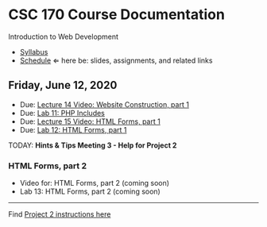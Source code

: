 # CSC 170 Course Documentation
Introduction to Web Development

- [Syllabus](syllabus.md)
- [Schedule](schedule.md)   &lArr; here be: slides, assignments, and related links

## Friday, June 12, 2020

- Due: [Lecture 14 Video: Website Construction, part 1](https://rochester.hosted.panopto.com/Panopto/Pages/Viewer.aspx?id=41230772-1495-4949-9aca-abd501560f49)
- Due: [Lab 11: PHP Includes](lab11-php-includes/instructions.md)
- Due: [Lecture 15 Video: HTML Forms, part 1](https://rochester.hosted.panopto.com/Panopto/Pages/Viewer.aspx?id=da28c918-390d-4fb8-a189-abd601406e42)
- Due: [Lab 12: HTML Forms, part 1](lab12-html-forms1/instructions.md) 

TODAY: **Hints & Tips Meeting 3 - Help for Project 2**

### HTML Forms, part 2

- Video for: HTML Forms, part 2 (coming soon)
- Lab 13: HTML Forms, part 2 (coming soon)



<hr>

Find [Project 2 instructions here](project02-formatting-and-layout/instructions.md)

